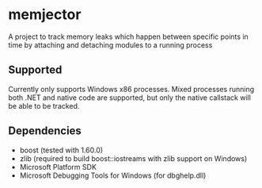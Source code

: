 # memjector
A project to track memory leaks which happen between specific points in time by attaching and detaching modules to a running process

## Supported
Currently only supports Windows x86 processes.  Mixed processes running both .NET and native code are supported, but only the native callstack will be able to be tracked.

## Dependencies
- boost (tested with 1.60.0)
- zlib (required to build boost::iostreams with zlib support on Windows)
- Microsoft Platform SDK
- Microsoft Debugging Tools for Windows (for dbghelp.dll)
